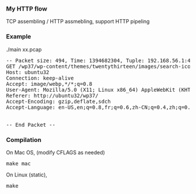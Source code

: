 ### My HTTP flow ###
TCP assembling / HTTP assmebling, support HTTP pipeling

### Example ###

./main xx.pcap

<pre>
-- Packet size: 494, Time: 1394682304, Tuple: 192.168.56.1:40968:192.168.56.178:80
GET /wp37/wp-content/themes/twentythirteen/images/search-icon.png HTTP/1.1
Host: ubuntu32
Connection: keep-alive
Accept: image/webp,*/*;q=0.8
User-Agent: Mozilla/5.0 (X11; Linux x86_64) AppleWebKit (KHTML, like Gecko) Chrome Safari
Referer: http://ubuntu32/wp37/
Accept-Encoding: gzip,deflate,sdch
Accept-Language: en-US,en;q=0.8,fr;q=0.6,zh-CN;q=0.4,zh;q=0.2,zh-TW;q=0.2,hr;q=0.2


-- End Packet --
</pre>

### Compilation ###

On Mac OS, (modify CFLAGS as needed)

<pre>
make mac
</pre>

On Linux (static),

<pre>
make
</pre>
